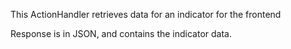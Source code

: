  This ActionHandler retrieves data for an indicator for the frontend
 
 Response is in JSON, and contains the indicator data.
